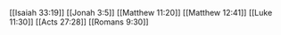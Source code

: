 [[Isaiah 33:19]]
[[Jonah 3:5]]
[[Matthew 11:20]]
[[Matthew 12:41]]
[[Luke 11:30]]
[[Acts 27:28]]
[[Romans 9:30]]
